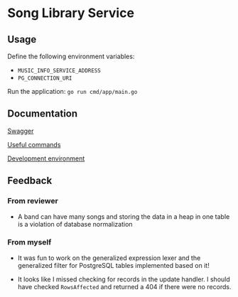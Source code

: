 # Song Library Service

## Usage

Define the following environment variables:

- `MUSIC_INFO_SERVICE_ADDRESS`
- `PG_CONNECTION_URI`

Run the application: `go run cmd/app/main.go`

## Documentation

[Swagger](/api/swagger.json)

[Useful commands](/mkfile)

[Development environment](/flake.nix)

## Feedback

### From reviewer

- A band can have many songs and storing the data in a heap in one table is a violation of database normalization

### From myself

- It was fun to work on the generalized expression lexer and the generalized filter for PostgreSQL tables implemented based on it!

- It looks like I missed checking for records in the update handler.
I should have checked `RowsAffected` and returned a 404 if there were no records.
